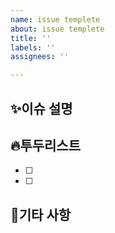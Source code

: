 ```yaml
---
name: issue templete
about: issue templete
title: ''
labels: ''
assignees: ''

---
```


## ✨이슈 설명

## 🔥투두리스트
- [ ]
- [ ]

## 🔖기타 사항
